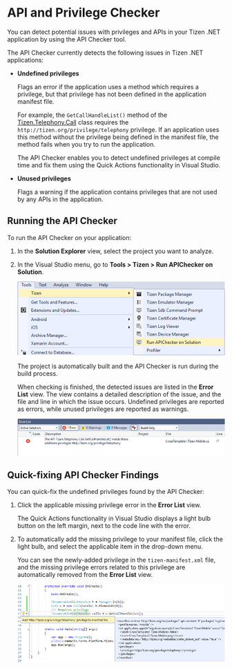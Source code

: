 # API and Privilege Checker

You can detect potential issues with privileges and APIs in your Tizen .NET application by using the API Checker tool.

The API Checker currently detects the following issues in Tizen .NET applications:

-   **Undefined privileges**

    Flags an error if the application uses a method which requires a privilege, but that privilege has not been defined in the application manifest file.

    For example, the `GetCallHandleList()` method of the [Tizen.Telephony.Call](https://developer.tizen.org/dev-guide/csapi/api/Tizen.Telephony.Call.html) class requires the `http://tizen.org/privilege/telephony` privilege. If an application uses this method without the privilege being defined in the manifest file, the method fails when you try to run the application.

    The API Checker enables you to detect undefined privileges at compile time and fix them using the Quick Actions functionality in Visual Studio.

-   **Unused privileges**

    Flags a warning if the application contains privileges that are not used by any APIs in the application.

## Running the API Checker

To run the API Checker on your application:

1.  In the **Solution Explorer** view, select the project you want to analyze.
2.  In the Visual Studio menu, go to **Tools &gt; Tizen &gt; Run APIChecker on Solution**.

    ![Run API and Privilege Checker](media/api_checker_launch.png)

    The project is automatically built and the API Checker is run during the build process.

    When checking is finished, the detected issues are listed in the **Error List** view. The view contains a detailed description of the issue, and the file and line in which the issue occurs. Undefined privileges are reported as errors, while unused privileges are reported as warnings.

    ![Error list](media/api_checker_issues.png)

## Quick-fixing API Checker Findings

You can quick-fix the undefined privileges found by the API Checker:

1.  Click the applicable missing privilege error in the **Error List** view.

    The Quick Actions functionality in Visual Studio displays a light bulb button on the left margin, next to the code line with the error.

2.  To automatically add the missing privilege to your manifest file, click the light bulb, and select the applicable item in the drop-down menu.

    You can see the newly-added privilege in the `tizen-manifest.xml` file, and the missing privilege errors related to this privilege are automatically removed from the **Error List** view.

    ![Quick-fxing](media/api_checker_quickfix.png)
